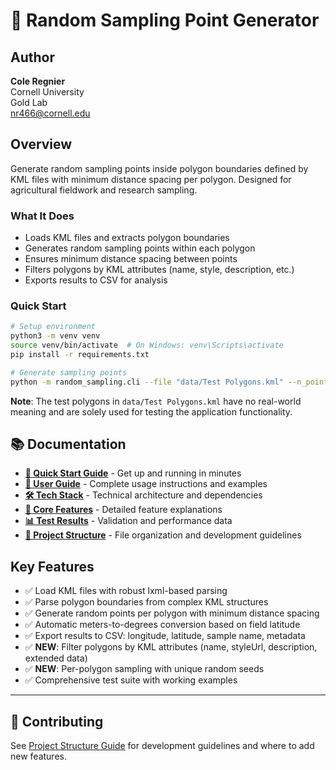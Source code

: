 # 📍 Random Sampling Point Generator

## Author

**Cole Regnier**  
Cornell University  
Gold Lab  
[nr466@cornell.edu](mailto:nr466@cornell.edu)

## Overview

Generate random sampling points inside polygon boundaries defined by KML files with minimum distance spacing per polygon.
Designed for agricultural fieldwork and research sampling.

### What It Does
- Loads KML files and extracts polygon boundaries
- Generates random sampling points within each polygon
- Ensures minimum distance spacing between points
- Filters polygons by KML attributes (name, style, description, etc.)
- Exports results to CSV for analysis

### Quick Start
```bash
# Setup environment
python3 -m venv venv
source venv/bin/activate  # On Windows: venv\Scripts\activate
pip install -r requirements.txt

# Generate sampling points
python -m random_sampling.cli --file "data/Test Polygons.kml" --n_points 5 --output data/samples.csv
```

**Note**: The test polygons in `data/Test Polygons.kml` have no real-world meaning and are solely used for testing the application functionality.

## 📚 Documentation

- **[🚀 Quick Start Guide](docs/QUICKSTART.md)** - Get up and running in minutes
- **[📖 User Guide](docs/USER_GUIDE.md)** - Complete usage instructions and examples
- **[🛠️ Tech Stack](docs/TECH_STACK.md)** - Technical architecture and dependencies
- **[🔧 Core Features](docs/FEATURES.md)** - Detailed feature explanations
- **[📊 Test Results](docs/TEST_RESULTS.md)** - Validation and performance data
- **[📁 Project Structure](docs/PROJECT_STRUCTURE.md)** - File organization and development guidelines

## Key Features
- ✅ Load KML files with robust lxml-based parsing
- ✅ Parse polygon boundaries from complex KML structures
- ✅ Generate random points per polygon with minimum distance spacing
- ✅ Automatic meters-to-degrees conversion based on field latitude
- ✅ Export results to CSV: longitude, latitude, sample name, metadata
- ✅ **NEW**: Filter polygons by KML attributes (name, styleUrl, description, extended data)
- ✅ **NEW**: Per-polygon sampling with unique random seeds
- ✅ Comprehensive test suite with working examples

---

## 📌 Contributing

See [Project Structure Guide](docs/PROJECT_STRUCTURE.md) for development guidelines and where to add new features.
